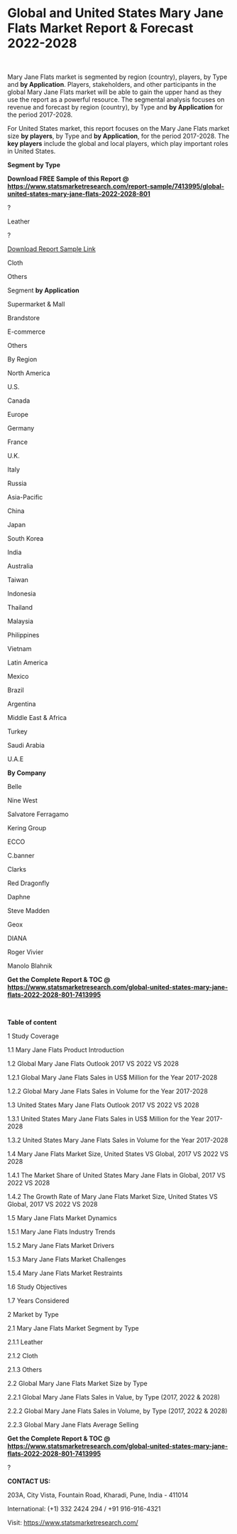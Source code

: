 <h1>Global and United States Mary Jane Flats Market Report & Forecast 2022-2028</h1><br/><p>Mary Jane Flats market is segmented by region (country), players, by Type and <strong>by Application</strong>. Players, stakeholders, and other participants in the global Mary Jane Flats market will be able to gain the upper hand as they use the report as a powerful resource. The segmental analysis focuses on revenue and forecast by region (country), by Type and <strong>by Application</strong> for the period 2017-2028.</p>
 
 
 
 <p>For United States market, this report focuses on the Mary Jane Flats market size <strong>by players</strong>, by Type and <strong>by Application</strong>, for the period 2017-2028. The <strong>key players</strong> include the global and local players, which play important roles in United States.</p>
 
 
 
 <p><strong>Segment by Type</strong></p>
 
 
 
 <div><b>Download FREE Sample of this Report @ <a href="https://www.statsmarketresearch.com/download-free-sample/7413995/global-united-states-mary-jane-flats-2022-2028-801">https://www.statsmarketresearch.com/report-sample/7413995/global-united-states-mary-jane-flats-2022-2028-801</a></b></div>
 
 
 
 <p>? </p>
 
 
 
 <p>Leather</p>
 
 
 
 <p>? </p>
 
 
 
 <p><a href="https://www.statsmarketresearch.com/download-free-sample/7413995/global-united-states-mary-jane-flats-2022-2028-801">Download Report Sample Link</a></p>
 
 
 
 <p>Cloth</p>
 
 
 
 <p>Others</p>
 
 
 
 <p>Segment <strong>by Application</strong></p>
 
 
 
 <p>Supermarket & Mall</p>
 
 
 
 <p>Brandstore</p>
 
 
 
 <p>E-commerce</p>
 
 
 
 <p>Others</p>
 
 
 
 <p>By Region</p>
 
 
 
 <p>North America</p>
 
 
 
 <p>U.S.</p>
 
 
 
 <p>Canada</p>
 
 
 
 <p>Europe</p>
 
 
 
 <p>Germany</p>
 
 
 
 <p>France</p>
 
 
 
 <p>U.K.</p>
 
 
 
 <p>Italy</p>
 
 
 
 <p>Russia</p>
 
 
 
 <p>Asia-Pacific</p>
 
 
 
 <p>China</p>
 
 
 
 <p>Japan</p>
 
 
 
 <p>South Korea</p>
 
 
 
 <p>India</p>
 
 
 
 <p>Australia</p>
 
 
 
 <p>Taiwan</p>
 
 
 
 <p>Indonesia</p>
 
 
 
 <p>Thailand</p>
 
 
 
 <p>Malaysia</p>
 
 
 
 <p>Philippines</p>
 
 
 
 <p>Vietnam</p>
 
 
 
 <p>Latin America</p>
 
 
 
 <p>Mexico</p>
 
 
 
 <p>Brazil</p>
 
 
 
 <p>Argentina</p>
 
 
 
 <p>Middle East & Africa</p>
 
 
 
 <p>Turkey</p>
 
 
 
 <p>Saudi Arabia</p>
 
 
 
 <p>U.A.E</p>
 
 
 
 <p><strong>By Company</strong></p>
 
 
 
 <p>Belle</p>
 
 
 
 <p>Nine West</p>
 
 
 
 <p>Salvatore Ferragamo</p>
 
 
 
 <p>Kering Group</p>
 
 
 
 <p>ECCO</p>
 
 
 
 <p>C.banner</p>
 
 
 
 <p>Clarks</p>
 
 
 
 <p>Red Dragonfly</p>
 
 
 
 <p>Daphne</p>
 
 
 
 <p>Steve Madden</p>
 
 
 
 <p>Geox</p>
 
 
 
 <p>DIANA</p>
 
 
 
 <p>Roger Vivier</p>
 
 
 
 <p>Manolo Blahnik</p>
 
 
 
 <div><b>Get the Complete Report & TOC @ <a href="https://www.statsmarketresearch.com/global-united-states-mary-jane-flats-2022-2028-801-7413995">https://www.statsmarketresearch.com/global-united-states-mary-jane-flats-2022-2028-801-7413995</a></b></div>
 
 
 
 <p><br />
 
 <b>Table of content</b></p>
 
 
 
 <p>1 Study Coverage<br />
 
 1.1 Mary Jane Flats Product Introduction<br />
 
 1.2 Global Mary Jane Flats Outlook 2017 VS 2022 VS 2028<br />
 
 1.2.1 Global Mary Jane Flats Sales in US$ Million for the Year 2017-2028<br />
 
 1.2.2 Global Mary Jane Flats Sales in Volume for the Year 2017-2028<br />
 
 1.3 United States Mary Jane Flats Outlook 2017 VS 2022 VS 2028<br />
 
 1.3.1 United States Mary Jane Flats Sales in US$ Million for the Year 2017-2028<br />
 
 1.3.2 United States Mary Jane Flats Sales in Volume for the Year 2017-2028<br />
 
 1.4 Mary Jane Flats Market Size, United States VS Global, 2017 VS 2022 VS 2028<br />
 
 1.4.1 The Market Share of United States Mary Jane Flats in Global, 2017 VS 2022 VS 2028<br />
 
 1.4.2 The Growth Rate of Mary Jane Flats Market Size, United States VS Global, 2017 VS 2022 VS 2028<br />
 
 1.5 Mary Jane Flats Market Dynamics<br />
 
 1.5.1 Mary Jane Flats Industry Trends<br />
 
 1.5.2 Mary Jane Flats Market Drivers<br />
 
 1.5.3 Mary Jane Flats Market Challenges<br />
 
 1.5.4 Mary Jane Flats Market Restraints<br />
 
 1.6 Study Objectives<br />
 
 1.7 Years Considered<br />
 
 2 Market by Type<br />
 
 2.1 Mary Jane Flats Market Segment by Type<br />
 
 2.1.1 Leather<br />
 
 2.1.2 Cloth<br />
 
 2.1.3 Others<br />
 
 2.2 Global Mary Jane Flats Market Size by Type<br />
 
 2.2.1 Global Mary Jane Flats Sales in Value, by Type (2017, 2022 & 2028)<br />
 
 2.2.2 Global Mary Jane Flats Sales in Volume, by Type (2017, 2022 & 2028)<br />
 
 2.2.3 Global Mary Jane Flats Average Selling</p>
 
 
 
 <div><b>Get the Complete Report & TOC @ <a href="https://www.statsmarketresearch.com/global-united-states-mary-jane-flats-2022-2028-801-7413995">https://www.statsmarketresearch.com/global-united-states-mary-jane-flats-2022-2028-801-7413995</a></b></div>
 
 
 
 <p>? </p>
 
 
 
 <p><b>CONTACT US:</b><br />
 
 203A, City Vista, Fountain Road, Kharadi, Pune, India - 411014<br />
 
 International: (+1) 332 2424 294 / +91 916-916-4321<br />
 
 Visit: <a href="https://www.statsmarketresearch.com/">https://www.statsmarketresearch.com/</a></p>